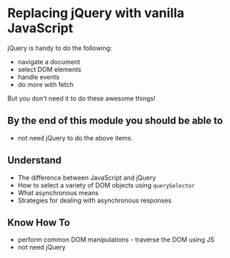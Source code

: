 # Replacing jQuery with vanilla JavaScript

jQuery is handy to do the following:

- navigate a document
- select DOM elements
- handle events
- do more with fetch

But you don't need it to do these awesome things! 

## By the end of this module you should be able to

- not need jQuery to do the above items.

## Understand

- The difference between JavaScript and jQuery
- How to select a variety of DOM objects using `querySelector`
- What asynchronous means
- Strategies for dealing with asynchronous responses

## Know How To

- perform common DOM manipulations - traverse the DOM using JS
- not need jQuery

